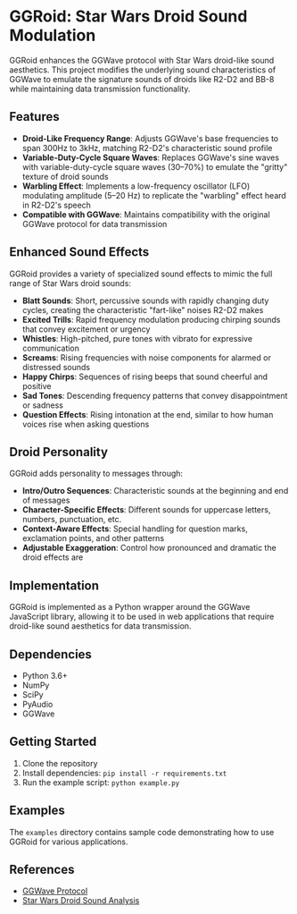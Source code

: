 # GGRoid: Star Wars Droid Sound Modulation

GGRoid enhances the GGWave protocol with Star Wars droid-like sound aesthetics. This project modifies the underlying sound characteristics of GGWave to emulate the signature sounds of droids like R2-D2 and BB-8 while maintaining data transmission functionality.

## Features

- **Droid-Like Frequency Range**: Adjusts GGWave's base frequencies to span 300Hz to 3kHz, matching R2-D2's characteristic sound profile
- **Variable-Duty-Cycle Square Waves**: Replaces GGWave's sine waves with variable-duty-cycle square waves (30–70%) to emulate the "gritty" texture of droid sounds
- **Warbling Effect**: Implements a low-frequency oscillator (LFO) modulating amplitude (5–20 Hz) to replicate the "warbling" effect heard in R2-D2's speech
- **Compatible with GGWave**: Maintains compatibility with the original GGWave protocol for data transmission

## Enhanced Sound Effects

GGRoid provides a variety of specialized sound effects to mimic the full range of Star Wars droid sounds:

- **Blatt Sounds**: Short, percussive sounds with rapidly changing duty cycles, creating the characteristic "fart-like" noises R2-D2 makes
- **Excited Trills**: Rapid frequency modulation producing chirping sounds that convey excitement or urgency
- **Whistles**: High-pitched, pure tones with vibrato for expressive communication
- **Screams**: Rising frequencies with noise components for alarmed or distressed sounds
- **Happy Chirps**: Sequences of rising beeps that sound cheerful and positive
- **Sad Tones**: Descending frequency patterns that convey disappointment or sadness
- **Question Effects**: Rising intonation at the end, similar to how human voices rise when asking questions

## Droid Personality

GGRoid adds personality to messages through:

- **Intro/Outro Sequences**: Characteristic sounds at the beginning and end of messages
- **Character-Specific Effects**: Different sounds for uppercase letters, numbers, punctuation, etc.
- **Context-Aware Effects**: Special handling for question marks, exclamation points, and other patterns
- **Adjustable Exaggeration**: Control how pronounced and dramatic the droid effects are

## Implementation

GGRoid is implemented as a Python wrapper around the GGWave JavaScript library, allowing it to be used in web applications that require droid-like sound aesthetics for data transmission.

## Dependencies

- Python 3.6+
- NumPy
- SciPy
- PyAudio
- GGWave

## Getting Started

1. Clone the repository
2. Install dependencies: `pip install -r requirements.txt`
3. Run the example script: `python example.py`

## Examples

The `examples` directory contains sample code demonstrating how to use GGRoid for various applications.

## References

- [GGWave Protocol](https://github.com/ggerganov/ggwave)
- [Star Wars Droid Sound Analysis](https://www.samplescience.ca/2018/09/how-to-make-r2d2-sounds.html)